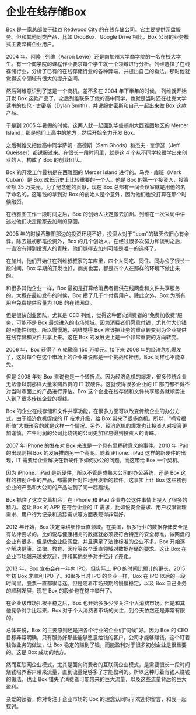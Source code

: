 

# 企业在线存储Box

Box 是一家总部位于硅谷 Redwood City 的在线存储公司。它主要提供网盘服务。但和其他同类产品，比如 DropBox、Google Drive 相比，Box 公司的业务模式主要深耕企业用户。

2004 年，阿隆 · 列维（Aaron Levie）还是南加州大学商学院的一名在校大学生。有一个商学院的课程作业要求每个学生就一个领域进行分析。列维选择了在线存储行业，分析了已有的在线存储行业的各种弊端，并提出自己的看法。那时他就觉得这个领域有很大的提升空间。

然后列维意识到了这是一个商机。差不多在 2004 年下半年的时候， 列维就开始开发 Box 这款产品了。之后列维联系了他的高中同学，也就是当时还在杜克大学读书的狄伦 · 史密斯（Dylan Smith），并说服史密斯和自己一起出来做 Box 这款产品。

于是到 2005 年暑假的时候，这两人就一起回到华盛顿州大西雅图地区的 Mercer Island，那是他们上高中的地方，然后开始全力开发 Box。

之后列维又把他高中同学萨姆 · 高德斯（Sam Ghods）和杰夫 · 奎伊瑟（Jeff Queisser）都说服过来。在很长一段时间里，就是这 4 个从不同学校辍学出来创业的人，构成了 Box 的创业团队。

Box 的开发工作最初是在西雅图的 Mercer Island 进行的。马克 · 库班（Mark Cuban）是 Box 成长历史上比较重要的一个人。他是 Box 的第一个投资人，投资金额 35 万美元。为了纪念他的贡献，现在 Box 总部有一间会议室就是用他的名字命名的。这笔钱的拿到对 Box 的创始人是个意外，因为他们也没打算在那个时候融资。

在西雅图工作一段时间之后，Box 的创始人决定搬去加州。列维在一次采访中讲述过他们决定搬家去加州的原因。

2005 年的时候西雅图那边的投资环境不好，投资人对于“.com”的破灭依旧心有余悸。除去最初那笔投资外，Box 的几个创始人，在经过很多次努力和谈判之后，一直没有得到投资人的青睐。他们觉得去加州可能是唯一的选择了。

在加州，他们开始住在列维叔叔家的车库里，四个人同吃、同住、同办公了很长一段时间。Box 早期的开发也好，商务也罢，都是四个人在那样的环境下做出来的。

和很多其他企业一样，Box 最初是打算给消费者提供在线网盘和文件共享服务的。大概在最初发布的时候，Box 攒了几千个付费用户。除此之外，Box 为所有用户免费提供容量为 1GB 的在线网盘。

但是很快创业团队，尤其是 CEO 列维，觉得这种面向消费者的“免费加收费”服务，可能不是 Box 最想进入的市场领域。因为消费者们愿意付钱，尤其付大价钱的可能性很低。所以慢慢地，列维觉得 Box 应该把业务的重点转变到为企业提供在线存储和文件共享上来。这在 Box 的发展史上是一个非常重要的方向转变。

2006 年，Box 获得了 A 轮融资 150 万美元。接下来 2008 年的经济危机爆发了，这对每个在这个市场上的企业来说都是一个挑战和挫伤。Box 同样也不能幸免。

但是 2008 年对 Box 来说也是一个转折点。因为经济危机的爆发，很多传统企业无法像以前那样大量采购昂贵的 IT 软硬件。这就使得很多企业的 IT 部门都不得不对当时市面上的产品进行评估。Box 这个企业在线存储和文件共享服务就顺势进入到了很多传统企业的视线。

Box 的企业在线存储和文件共享功能，在很多方面可以改变传统企业的办公方式。由于经济危机促成的 IT 技术升级，给 Box 带来了很多商机。所以，“祸兮福所倚”大概形容的就是这样一个情况。另外，经济危机的爆发也让投资人对投资更加谨慎，产生利润的公司比烧钱的公司更加容易得到投资人的青睐。

2007 年 iPhone 的发布对 Box 来说是一个具有里程碑意义的事件。2010 年 iPad 的出现则把 Box 的发展推向另一个高潮。随着 iPhone、iPad 这样的新硬件的出现，IT 需要给企业解决在新硬件下如何办公的问题。而这带给 Box 一个契机。

因为 iPhone、iPad 是新硬件，所以不管是成熟大公司的办公系统，还是 Box 这样的初创企业的产品，都需要针对性地开发新的软件。这事实上让 Box 这些初创企业的产品和大公司的产品站到了同一起跑线。

Box 抓住了这次变革机会，在 iPhone 和 iPad 企业办公这件事情上投入了很多的精力。这让 Box 的 APP 在符合企业的 IT 需求，比如说安全需求、用户权限管理需求、用户行为记录和追踪需求等方面表现得非常好。

2012 年开始，Box 决定深耕细作垂直领域。在美国，很多行业的数据存储安全是有法律要求的。比如说与健康相关的数据就必须要符合特定的安全标准。做网盘的企业有很多，但是做企业级网盘，并且满足了法律标准的企业不多。Box 开始逐个解决健康、法律、教育、医疗等各个垂直领域对数据存储的要求。这让 Box 在企业市场越来越受欢迎，并和其他竞争对手拉开了差距。

2013 年，Box 宣布会在一年内 IPO。但实际上 IPO 的时间比预计的更长，2015 年初 Box 才顺利 IPO 了。和很多当时 IPO 的企业一样，Box 在 IPO 以后的一段时间里，股票一直都很低迷。但是随着市场预期的慢慢稳定，以及 Box 自己业务的顺利发展，现在 Box 的股价也在稳中攀升了。

在企业级市场扎根平稳之后，Box 也开始多多少少关注个人消费市场。但是和其他竞争对手比起来，Box 对于个人消费者市场的关注，到今天依然还是非常有限的。

总体来说，Box 的主要原则还是把各个行业的企业们“伺候”好。因为 Box 的 CEO 目标非常明确，只有服务好那些能够愿意给钱的客户，公司才能够赚钱。这个盯着钱做业务的做法，让 Box 稳定的赚到了钱，而能盈利对于很多初创企业是很重要的。这是 Box 成功的地方。

然而互联网企业模式，尤其是面向消费者的互联网企业模式，是需要很长一段时间烧钱培养客户带来流量，直到流量足够多了才能盈利的。所以这种盯着有钱人赚钱的做法，也让 Box 错失了消费者可能带来的巨大流量，以及这些流量背后的巨大盈利。

亲爱的读者，你对专注于企业市场的 Box 的理念认同吗？欢迎你留言，和我一起探讨。













































